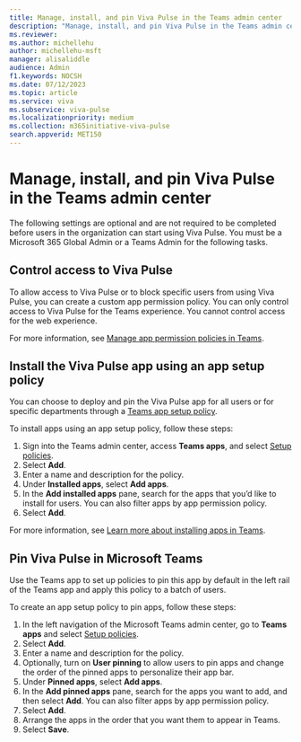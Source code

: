 ```yaml
---
title: Manage, install, and pin Viva Pulse in the Teams admin center
description: "Manage, install, and pin Viva Pulse in the Teams admin center"
ms.reviewer: 
ms.author: michellehu
author: michellehu-msft
manager: alisaliddle
audience: Admin
f1.keywords: NOCSH
ms.date: 07/12/2023
ms.topic: article
ms.service: viva
ms.subservice: viva-pulse
ms.localizationpriority: medium
ms.collection: m365initiative-viva-pulse  
search.appverid: MET150
---
```


# Manage, install, and pin Viva Pulse in the Teams admin center

The following settings are optional and are not required to be completed before users in the organization can start using Viva Pulse. You must be a Microsoft 365 Global Admin or a Teams Admin for the following tasks.

## Control access to Viva Pulse

To allow access to Viva Pulse or to block specific users from using Viva Pulse, you can create a custom app permission policy. You can only control access to Viva Pulse for the Teams experience. You cannot control access for the web experience.

For more information, see [Manage app permission policies in Teams](/microsoftteams/teams-app-permission-policies).

## Install the Viva Pulse app using an app setup policy

You can choose to deploy and pin the Viva Pulse app for all users or for specific departments through a [Teams app setup policy](/microsoftteams/teams-app-setup-policies).

To install apps using an app setup policy, follow these steps:

1. Sign into the Teams admin center, access **Teams apps**, and select [Setup policies](https://admin.teams.microsoft.com/policies/app-setup).
2. Select **Add**.
3. Enter a name and description for the policy.
4. Under **Installed apps**, select **Add apps**.
5. In the **Add installed apps** pane, search for the apps that you’d like to install for users. You can also filter apps by app permission policy.
6. Select **Add**.

For more information, see [Learn more about installing apps in Teams](/microsoftteams/teams-app-setup-policies#install-apps).

## Pin Viva Pulse in Microsoft Teams

Use the Teams app to set up policies to pin this app by default in the left rail of the Teams app and apply this policy to a batch of users.

To create an app setup policy to pin apps, follow these steps:

1. In the left navigation of the Microsoft Teams admin center, go to **Teams apps** and select [Setup policies](https://admin.teams.microsoft.com/policies/app-setup).
2. Select **Add**.
3. Enter a name and description for the policy.
4. Optionally, turn on **User pinning** to allow users to pin apps and change the order of the pinned apps to personalize their app bar.
5. Under **Pinned apps**, select **Add apps**.
6. In the **Add pinned apps** pane, search for the apps you want to add, and then select **Add**. You can also filter apps by app permission policy.
7. Select **Add**.
8. Arrange the apps in the order that you want them to appear in Teams.
9. Select **Save**.